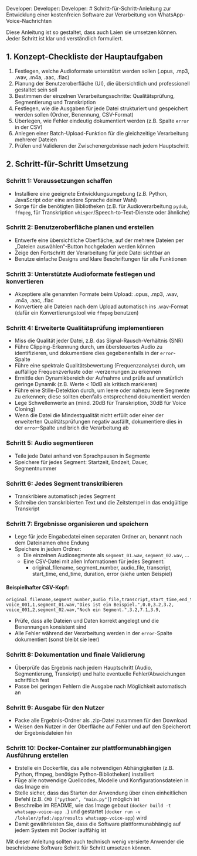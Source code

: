 Developer: Developer: Developer: # Schritt-für-Schritt-Anleitung zur Entwicklung einer kostenfreien Software zur Verarbeitung von WhatsApp-Voice-Nachrichten

Diese Anleitung ist so gestaltet, dass auch Laien sie umsetzen können. Jeder Schritt ist klar und verständlich formuliert.

## 1. Konzept-Checkliste der Hauptaufgaben
1. Festlegen, welche Audioformate unterstützt werden sollen (.opus, .mp3, .wav, .m4a, .aac, .flac)
2. Planung der Benutzeroberfläche (UI), die übersichtlich und professionell gestaltet sein soll
3. Bestimmen der einzelnen Verarbeitungsschritte: Qualitätsprüfung, Segmentierung und Transkription
4. Festlegen, wie die Ausgaben für jede Datei strukturiert und gespeichert werden sollen (Ordner, Benennung, CSV-Format)
5. Überlegen, wie Fehler eindeutig dokumentiert werden (z.B. Spalte `error` in der CSV)
6. Anlegen einer Batch-Upload-Funktion für die gleichzeitige Verarbeitung mehrerer Dateien
7. Prüfen und Validieren der Zwischenergebnisse nach jedem Hauptschritt

## 2. Schritt-für-Schritt Umsetzung

### Schritt 1: Voraussetzungen schaffen
- Installiere eine geeignete Entwicklungsumgebung (z.B. Python, JavaScript oder eine andere Sprache deiner Wahl)
- Sorge für die benötigten Bibliotheken (z.B. für Audioverarbeitung `pydub`, `ffmpeg`, für Transkription `whisper`/Speech-to-Text-Dienste oder ähnliche)

### Schritt 2: Benutzeroberfläche planen und erstellen
- Entwerfe eine übersichtliche Oberfläche, auf der mehrere Dateien per „Dateien auswählen“-Button hochgeladen werden können
- Zeige den Fortschritt der Verarbeitung für jede Datei sichtbar an
- Benutze einfache Designs und klare Beschriftungen für alle Funktionen

### Schritt 3: Unterstützte Audioformate festlegen und konvertieren
- Akzeptiere alle genannten Formate beim Upload: .opus, .mp3, .wav, .m4a, .aac, .flac
- Konvertiere alle Dateien nach dem Upload automatisch ins .wav-Format (dafür ein Konvertierungstool wie `ffmpeg` benutzen)

### Schritt 4: Erweiterte Qualitätsprüfung implementieren
- Miss die Qualität jeder Datei, z.B. das Signal-Rausch-Verhältnis (SNR)
- Führe Clipping-Erkennung durch, um übersteuertes Audio zu identifizieren, und dokumentiere dies gegebenenfalls in der `error`-Spalte
- Führe eine spektrale Qualitätsbewertung (Frequenzanalyse) durch, um auffällige Frequenzverluste oder -verzerrungen zu erkennen
- Ermittle den Dynamikbereich der Aufnahme und prüfe auf unnatürlich geringe Dynamik (z.B. Werte < 10dB als kritisch markieren)
- Führe eine Stille-Detektion durch, um leere oder nahezu leere Segmente zu erkennen; diese sollten ebenfalls entsprechend dokumentiert werden
- Lege Schwellenwerte an (mind. 20dB für Transkription, 30dB für Voice Cloning)
- Wenn die Datei die Mindestqualität nicht erfüllt oder einer der erweiterten Qualitätsprüfungen negativ ausfällt, dokumentiere dies in der `error`-Spalte und brich die Verarbeitung ab

### Schritt 5: Audio segmentieren
- Teile jede Datei anhand von Sprachpausen in Segmente
- Speichere für jedes Segment: Startzeit, Endzeit, Dauer, Segmentnummer

### Schritt 6: Jedes Segment transkribieren
- Transkribiere automatisch jedes Segment
- Schreibe den transkribierten Text und die Zeitstempel in das endgültige Transkript

### Schritt 7: Ergebnisse organisieren und speichern
- Lege für jede Eingabedatei einen separaten Ordner an, benannt nach dem Dateinamen ohne Endung
- Speichere in jedem Ordner:
  - Die einzelnen Audiosegmente als `segment_01.wav`, `segment_02.wav`, …
  - Eine CSV-Datei mit allen Informationen für jedes Segment:
    - original_filename, segment_number, audio_file, transcript, start_time, end_time, duration, error (siehe unten Beispiel)

#### Beispielhafter CSV-Kopf:
```csv
original_filename,segment_number,audio_file,transcript,start_time,end_time,duration,error
voice_001,1,segment_01.wav,"Dies ist ein Beispiel.",0.0,3.2,3.2,
voice_001,2,segment_02.wav,"Noch ein Segment.",3.2,7.1,3.9,
```

- Prüfe, dass alle Dateien und Daten korrekt angelegt und die Benennungen konsistent sind
- Alle Fehler während der Verarbeitung werden in der `error`-Spalte dokumentiert (sonst bleibt sie leer)

### Schritt 8: Dokumentation und finale Validierung
- Überprüfe das Ergebnis nach jedem Hauptschritt (Audio, Segmentierung, Transkript) und halte eventuelle Fehler/Abweichungen schriftlich fest
- Passe bei geringen Fehlern die Ausgabe nach Möglichkeit automatisch an

### Schritt 9: Ausgabe für den Nutzer
- Packe alle Ergebnis-Ordner als .zip-Datei zusammen für den Download
- Weisen den Nutzer in der Oberfläche auf Fehler und auf den Speicherort der Ergebnisdateien hin

### Schritt 10: Docker-Container zur plattformunabhängigen Ausführung erstellen
- Erstelle ein Dockerfile, das alle notwendigen Abhängigkeiten (z.B. Python, ffmpeg, benötigte Python-Bibliotheken) installiert
- Füge alle notwendige Quellcodes, Modelle und Konfigurationsdateien in das Image ein
- Stelle sicher, dass das Starten der Anwendung über einen einheitlichen Befehl (z.B. `CMD ["python", "main.py"]`) möglich ist
- Beschreibe im README, wie das Image gebaut (`docker build -t whatsapp-voice-app .`) und gestartet (`docker run -v /lokaler/pfad:/app/results whatsapp-voice-app`) wird
- Damit gewährleisten Sie, dass die Software plattformunabhängig auf jedem System mit Docker lauffähig ist

Mit dieser Anleitung sollten auch technisch wenig versierte Anwender die beschriebene Software Schritt für Schritt umsetzen können.
